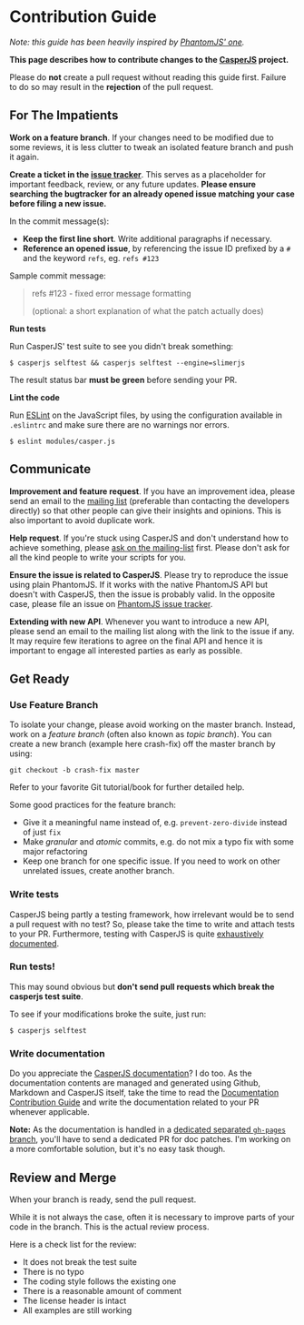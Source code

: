 # Contribution Guide

*Note: this guide has been heavily inspired by [PhantomJS' one](https://github.com/ariya/phantomjs/blob/master/CONTRIBUTING.md).*

**This page describes how to contribute changes to the [CasperJS](http://casperjs.org/) project.**

Please do **not** create a pull request without reading this guide first. Failure to do so may result in the **rejection** of the pull request.

## For The Impatients

**Work on a feature branch**.
If your changes need to be modified due to some reviews, it is less clutter to tweak an isolated feature branch and push it again.

**Create a ticket in the [issue tracker](https://github.com/casperjs/casperjs/issues/)**.
This serves as a placeholder for important feedback, review, or any future updates. **Please ensure searching the bugtracker for an already opened issue matching your case before filing a new issue.**

In the commit message(s):

* **Keep the first line short**. Write additional paragraphs if necessary.
* **Reference an opened issue**, by referencing the issue ID prefixed by a `#` and the keyword `refs`, eg. `refs #123`

Sample commit message:

> refs #123 - fixed error message formatting
>
> (optional: a short explanation of what the patch actually does)

**Run tests**

Run CasperJS' test suite to see you didn't break something:

    $ casperjs selftest && casperjs selftest --engine=slimerjs

The result status bar **must be green** before sending your PR.

**Lint the code**

Run [ESLint](http://eslint.org) on the JavaScript files, by using the configuration available in `.eslintrc` and make sure there are no warnings nor errors.

    $ eslint modules/casper.js

## Communicate

**Improvement and feature request**. If you have an improvement idea, please send an email to the [mailing list](http://groups.google.com/group/casperjs) (preferable than contacting the developers directly) so that other people can give their insights and opinions. This is also important to avoid duplicate work.

**Help request**. If you're stuck using CasperJS and don't understand how to achieve something, please [ask on the mailing-list](https://groups.google.com/forum/#!forum/casperjs) first. Please don't ask for all the kind people to write your scripts for you.

**Ensure the issue is related to CasperJS**. Please try to reproduce the issue using plain PhantomJS. If it works with the native PhantomJS API but doesn't with CasperJS, then the issue is probably valid. In the opposite case, please file an issue on [PhantomJS issue tracker](http://code.google.com/p/phantomjs/issues/list).

**Extending with new API**. Whenever you want to introduce a new API, please send an email to the mailing list along with the link to the issue if any. It may require few iterations to agree on the final API and hence it is important to engage all interested parties as early as possible.

## Get Ready

### Use Feature Branch

To isolate your change, please avoid working on the master branch. Instead, work on a *feature branch* (often also known as *topic branch*). You can create a new branch (example here crash-fix) off the master branch by using:

    git checkout -b crash-fix master

Refer to your favorite Git tutorial/book for further detailed help.

Some good practices for the feature branch:

* Give it a meaningful name instead of, e.g. `prevent-zero-divide` instead of just `fix`
* Make *granular* and *atomic* commits, e.g. do not mix a typo fix with some major refactoring
* Keep one branch for one specific issue. If you need to work on other unrelated issues, create another branch.

### Write tests

CasperJS being partly a testing framework, how irrelevant would be to send a pull request with no test? So, please take the time to write and attach tests to your PR. Furthermore, testing with CasperJS is quite [exhaustively documented](http://docs.casperjs.org/en/latest/testing.html).

### Run tests!

This may sound obvious but **don't send pull requests which break the casperjs test suite**.

To see if your modifications broke the suite, just run:

    $ casperjs selftest

### Write documentation

Do you appreciate the [CasperJS documentation](http://casperjs.org/)? I do too. As the documentation contents are managed and generated using Github, Markdown and CasperJS itself, take the time to read the [Documentation Contribution Guide](https://github.com/casperjs/casperjs/blob/gh-pages/README.md#casperjs-documentation) and write the documentation related to your PR whenever applicable.

**Note:** As the documentation is handled in a [dedicated separated `gh-pages` branch](https://github.com/casperjs/casperjs/tree/gh-pages), you'll have to send a dedicated PR for doc patches. I'm working on a more comfortable solution, but it's no easy task though.

## Review and Merge

When your branch is ready, send the pull request.

While it is not always the case, often it is necessary to improve parts of your code in the branch. This is the actual review process.

Here is a check list for the review:

* It does not break the test suite
* There is no typo
* The coding style follows the existing one
* There is a reasonable amount of comment
* The license header is intact
* All examples are still working
